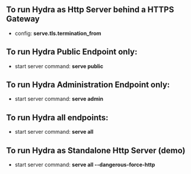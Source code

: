 ## To run Hydra as Http Server behind a HTTPS Gateway
-   config: **serve.tls.termination_from**

## To run Hydra Public Endpoint only:
-   start server command: **serve public**

## To run Hydra Administration Endpoint only:
-   start server command: **serve admin**

## To run Hydra all endpoints:
-   start server command: **serve all**

## To run Hydra as Standalone Http Server (demo)
-   start server command: **serve all --dangerous-force-http**


